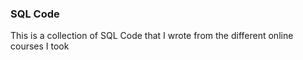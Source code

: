 ### SQL Code
This is a collection of SQL Code that I wrote from the different online courses I took 
